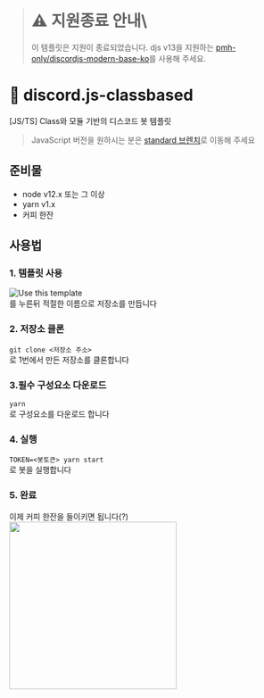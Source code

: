 > # :warning: 지원종료 안내\
> 이 템플릿은 지원이 종료되었습니다. djs v13을 지원하는 [pmh-only/discordjs-modern-base-ko](https://github.com/pmh-only/discordjs-modern-base-ko)를 사용해 주세요.


# 🧾 discord.js-classbased
[JS/TS] Class와 모듈 기반의 디스코드 봇 템플릿

> JavaScript 버전을 원하시는 분은 [standard 브렌치](https://github.com/TotalTemplates/discord.js-classbased/tree/standard)로 이동해 주세요

## 준비물
* node v12.x 또는 그 이상
* yarn v1.x
* 커피 한잔

## 사용법
### 1. 템플릿 사용
![Use this template](https://cdn.trinets.xyz/d/aIpFRn8llH.png)\
를 누른뒤 적절한 이름으로 저장소를 만듭니다

### 2. 저장소 클론
```git clone <저장소 주소>```\
로 1번에서 만든 저장소를 클론합니다

### 3.필수 구성요소 다운로드
```yarn```\
로 구성요소를 다운로드 합니다

### 4. 실행
```TOKEN=<봇토큰> yarn start```\
로 봇을 실행합니다

### 5. 완료
이제 커피 한잔을 들이키면 됩니다(?)
<image width=300px src=https://media.giphy.com/media/9UZZebsksF6ioNLpcl/giphy.gif>

